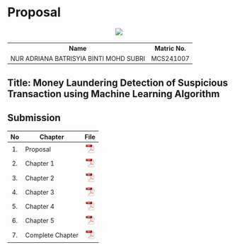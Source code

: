 
# Proposal

<p align="center">
  <img height="200px" src="https://github.com/user-attachments/assets/fd7da657-6ca0-4643-b847-17497d18ba48" />
</p>

<table align="center">
  <tr>
    <th>Name</th>
    <th>Matric No.</th>
  </tr>
  <tr>
    <td>NUR ADRIANA BATRISYIA BINTI MOHD SUBRI</td>
    <td>MCS241007</td>
  </tr>

</table>

## Title: Money Laundering Detection of Suspicious Transaction using Machine Learning Algorithm

## Submission

| No  | Chapter     |                                                 File |
| :-: | ---------- | :---------------------------------------------------------------------------------------------------: |
|  1.  | Proposal | <a href="https://github.com/drshahizan/research-design/tree/main/proposal/proposal24251/NurAdrianaBatrisyia/Chapter%201"><img src="../../../images/pdf.svg" width="24px" height="24px"></a> |
|  2.  | Chapter 1 | <a href="./chapter1/"><img src="../../../images/pdf.svg" width="24px" height="24px"></a> |
|  3.  | Chapter 2 | <a href="./chapter2/"><img src="../../../images/pdf.svg" width="24px" height="24px"></a> |
|  4.  | Chapter 3 | <a href="./chapter3/"><img src="../../../images/pdf.svg" width="24px" height="24px"></a> |
|  5.  | Chapter 4 | <a href="./chapter4/"><img src="../../../images/pdf.svg" width="24px" height="24px"></a> |
|  6.  | Chapter 5 | <a href="./chapter5/"><img src="../../../images/pdf.svg" width="24px" height="24px"></a> |
|  7.  | Complete Chapter | <a href="./chapter5/"><img src="../../../images/pdf.svg" width="24px" height="24px"></a> |

